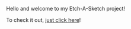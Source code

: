 Hello and welcome to my Etch-A-Sketch project!

To check it out, [just click here](https://thetopaccount.github.io/etch-a-sketch/)!
